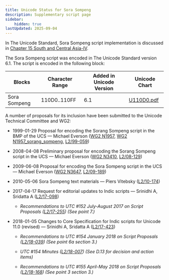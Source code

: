 ```yaml
---
title: Unicode Status for Sora Sompeng
description: Supplementary script page
sidebar:
    hidden: true
lastUpdated: 2025-09-04
---
```


In The Unicode Standard, Sora Sompeng script implementation is discussed in [Chapter 15 South and Central Asia-IV](http://www.unicode.org/versions/latest/ch15.pdf).

[comment]: # (end of intro)

[comment]: # (start of blocks)

The Sora Sompeng script was encoded in The Unicode Standard version 6.1. The script is encoded in the following block:

| Blocks | Character Range | Added in Unicode Version | Unicode Chart |
| ------ | --------------- | ------------------------ | ------------- |
| Sora Sompeng | 110D0..110FF | 6.1 | [U110D0.pdf](http://www.unicode.org/charts/PDF/U110D0.pdf) |

[comment]: # (end of blocks)

[comment]: # (start of chars)



[comment]: # (end of chars)

[comment]: # (start of rest)

A number of proposals for its inclusion have been submitted to the Unicode Technical Committee and WG2:

- 1999-01-29 Proposal for encoding the Sorang Sompeng script in the BMP of the UCS — Michael Everson ([WG2 N1957](https://www.unicode.org/wg2/docs/n1957.pdf), [WG2 N1957_sorang_sompeng](https://www.unicode.org/wg2/docs/n1957_sorang_sompeng.pdf), [L2/99-059](http://www.unicode.org/L2/L1999/n1957.pdf))

- 2008-04-08 Preliminary proposal for encoding the Sorang Sompeng script in the UCS — Michael Everson ([WG2 N3410](https://www.unicode.org/wg2/docs/n3410.pdf), [L2/08-129](http://www.unicode.org/cgi-bin/GetMatchingDocs.pl?L2/08-129))

- 2009-06-08 Proposal for encoding the Sora Sompeng script in the UCS — Michael Everson ([WG2 N3647](https://www.unicode.org/wg2/docs/n3647.pdf), [L2/09-189](http://www.unicode.org/cgi-bin/GetMatchingDocs.pl?L2/09-189))

- 2010-05-06 Sora Sompeng text materials — Piers Vitebsky ([L2/10-174](http://www.unicode.org/cgi-bin/GetMatchingDocs.pl?L2/10-174))

- 2017-04-17 Request for editorial updates to Indic scripts — Srinidhi A, Sridatta A ([L2/17-098](http://www.unicode.org/cgi-bin/GetMatchingDocs.pl?L2/17-098))

  - _Recommendations to UTC #152 July-August 2017 on Script Proposals ([L2/17-255](http://www.unicode.org/cgi-bin/GetMatchingDocs.pl?L2/17-255)) (See point 7.)_

- 2018-01-05 Changes to Core Specification for Indic scripts for Unicode 11.0 (revised) — Srinidhi A, Sridatta A ([L2/17-423](http://www.unicode.org/cgi-bin/GetMatchingDocs.pl?L2/17-423))

  - _Recommendations to UTC #154 January 2018 on Script Proposals ([L2/18-039](http://www.unicode.org/L2/L2018/18039-script-adhoc-rec.pdf)) (See point 6a section 3.)_

  - _UTC #154 Minutes ([L2/18-007](http://www.unicode.org/L2/L2018/18007.htm)) (See D.13 for decision and action items)_

  - _Recommendations to UTC #155 April-May 2018 on Script Proposals ([L2/18-168](http://www.unicode.org/L2/L2018/18168-script-rec.pdf)) (See point 3 section 3.)_
